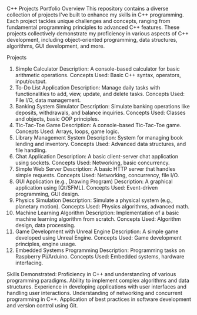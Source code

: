 C++ Projects Portfolio
Overview
  This repository contains a diverse collection of projects I've built to enhance my skills in C++ programming. Each project tackles unique challenges and concepts, ranging from fundamental programming principles to advanced C++ features. These projects collectively demonstrate my proficiency in various aspects of C++ development, including object-oriented programming, data         structures, algorithms, GUI development, and more.

Projects
1. Simple Calculator
  Description: A console-based calculator for basic arithmetic operations.
  Concepts Used: Basic C++ syntax, operators, input/output.
2. To-Do List Application
  Description: Manage daily tasks with functionalities to add, view, update, and delete tasks.
  Concepts Used: File I/O, data management.
3. Banking System Simulator
  Description: Simulate banking operations like deposits, withdrawals, and balance inquiries.
  Concepts Used: Classes and objects, basic OOP principles.
4. Tic-Tac-Toe Game
  Description: A console-based Tic-Tac-Toe game.
  Concepts Used: Arrays, loops, game logic.
5. Library Management System
  Description: System for managing book lending and inventory.
  Concepts Used: Advanced data structures, and file handling.
6. Chat Application
  Description: A basic client-server chat application using sockets.
  Concepts Used: Networking, basic concurrency.
7. Simple Web Server
  Description: A basic HTTP server that handles simple requests.
  Concepts Used: Networking, concurrency, file I/O.
8. GUI Application (e.g., Drawing Program)
  Description: A graphical application using [Qt/SFML].
  Concepts Used: Event-driven programming, GUI design.
9. Physics Simulation
  Description: Simulate a physical system (e.g., planetary motion).
  Concepts Used: Physics algorithms, advanced math.
10. Machine Learning Algorithm
  Description: Implementation of a basic machine learning algorithm from scratch.
  Concepts Used: Algorithm design, data processing.
11. Game Development with Unreal Engine
  Description: A simple game developed using Unreal Engine.
  Concepts Used: Game development principles, engine usage.
12. Embedded Systems Programming
  Description: Programming tasks on Raspberry Pi/Arduino.
  Concepts Used: Embedded systems, hardware interfacing.

Skills Demonstrated:
  Proficiency in C++ and understanding of various programming paradigms.
  Ability to implement complex algorithms and data structures.
  Experience in developing applications with user interfaces and handling user interactions.
  Understanding of networking and concurrent programming in C++.
  Application of best practices in software development and version control using Git.  
